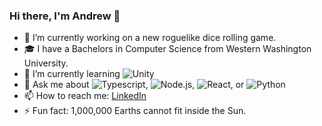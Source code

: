 ### Hi there, I'm Andrew 👋

- 🔭 I’m currently working on a new roguelike dice rolling game.
- 🎓 I have a Bachelors in Computer Science from Western Washington University.
- 🌱 I’m currently learning ![Unity](https://img.shields.io/badge/-Unity-%23444444?logo=Unity)
- 💬 Ask me about ![Typescript](https://shields.io/badge/TypeScript-3178C6?logo=TypeScript&logoColor=FFF&style=flat-square), ![Node.js](https://img.shields.io/badge/-Node.js-333333?style=flat&logo=node.js), ![React](https://img.shields.io/badge/-React-333333?style=flat&logo=react), or ![Python](https://img.shields.io/badge/-Python-333333?style=flat&logo=python)
- 📫 How to reach me: [LinkedIn](https://www.linkedin.com/in/andrewrose7/)
- ⚡ Fun fact: 1,000,000 Earths cannot fit inside the Sun.
